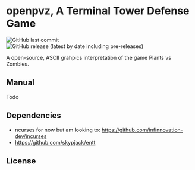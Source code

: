 # openpvz, A Terminal Tower Defense Game

![GitHub last commit](https://img.shields.io/github/last-commit/hew02/openpvz)
![GitHub release (latest by date including pre-releases)](https://img.shields.io/github/v/release/hew02/openpvz?include_prereleases)

A open-source, ASCII grahpics interpretation of the game Plants vs Zombies. 

## Manual

Todo

## Dependencies
  + ncurses for now but am looking to: https://github.com/infinnovation-dev/incurses
  + https://github.com/skypjack/entt

## License
